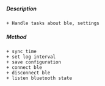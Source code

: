 ##### Description
    + Handle tasks about ble, settings

##### Method
    + sync time
    + set log interval
    + save configuration
    + connect ble
    + disconnect ble
    + listen bluetooth state
   
